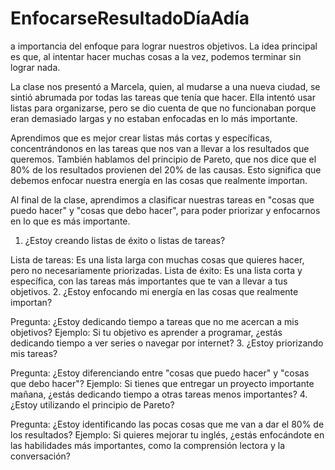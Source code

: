 # EnfocarseResultadoDíaAdía
 
a importancia del enfoque para lograr nuestros objetivos. La idea principal es que, al intentar hacer muchas cosas a la vez, podemos terminar sin lograr nada.

La clase nos presentó a Marcela, quien, al mudarse a una nueva ciudad, se sintió abrumada por todas las tareas que tenía que hacer. Ella intentó usar listas para organizarse, pero se dio cuenta de que no funcionaban porque eran demasiado largas y no estaban enfocadas en lo más importante.

Aprendimos que es mejor crear listas más cortas y específicas, concentrándonos en las tareas que nos van a llevar a los resultados que queremos. También hablamos del principio de Pareto, que nos dice que el 80% de los resultados provienen del 20% de las causas. Esto significa que debemos enfocar nuestra energía en las cosas que realmente importan.

Al final de la clase, aprendimos a clasificar nuestras tareas en "cosas que puedo hacer" y "cosas que debo hacer", para poder priorizar y enfocarnos en lo que es más importante.

1. ¿Estoy creando listas de éxito o listas de tareas?

Lista de tareas: Es una lista larga con muchas cosas que quieres hacer, pero no necesariamente priorizadas.
Lista de éxito: Es una lista corta y específica, con las tareas más importantes que te van a llevar a tus objetivos.
2. ¿Estoy enfocando mi energía en las cosas que realmente importan?

Pregunta: ¿Estoy dedicando tiempo a tareas que no me acercan a mis objetivos?
Ejemplo: Si tu objetivo es aprender a programar, ¿estás dedicando tiempo a ver series o navegar por internet?
3. ¿Estoy priorizando mis tareas?

Pregunta: ¿Estoy diferenciando entre "cosas que puedo hacer" y "cosas que debo hacer"?
Ejemplo: Si tienes que entregar un proyecto importante mañana, ¿estás dedicando tiempo a otras tareas menos importantes?
4. ¿Estoy utilizando el principio de Pareto?

Pregunta: ¿Estoy identificando las pocas cosas que me van a dar el 80% de los resultados?
Ejemplo: Si quieres mejorar tu inglés, ¿estás enfocándote en las habilidades más importantes, como la comprensión lectora y la conversación?